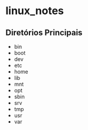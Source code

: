 # linux_notes

## Diretórios Principais
* bin
* boot
* dev
* etc
* home
* lib
* mnt
* opt
* sbin
* srv
* tmp
* usr
* var
